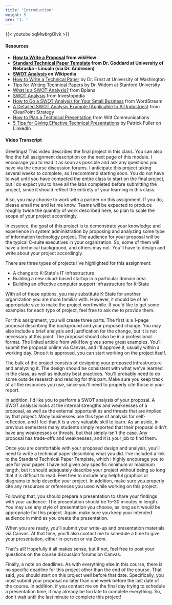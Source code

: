 ```yaml
---
title: "Introduction"
weight: 5
pre: "1. "
---
```


{{< youtube xqMwbrgOlvk >}}

#### Resources

* **[How to Write a Proposal](https://www.wikihow.com/Write-a-Proposal) from wikiHow**
* **[Standard Technical Paper Template](http://cse.unl.edu/~goddard/WritingResources/) from Dr. Goddard at University of Nebraska - Lincoln (via Dr. Andresen)**
* **[SWOT Analysis](https://en.wikipedia.org/wiki/SWOT_analysis) on Wikipedia**
* [How to Write a Technical Paper](https://homes.cs.washington.edu/~mernst/advice/write-technical-paper.html) by Dr. Ernst at University of Washington
* [Tips for Writing Technical Papers](https://cs.stanford.edu/people/widom/paper-writing.html) by Dr. Widom at Stanford University
* [What Is a SWOT Analysis?](https://articles.bplans.com/how-to-perform-swot-analysis/) from Bplans
* [SWOT Analysis](https://www.investopedia.com/terms/s/swot.asp) from Investopedia
* [How to Do a SWOT Analysis for Your Small Business](https://www.wordstream.com/blog/ws/2017/12/20/swot-analysis) from WordStream
* [A Detailed SWOT Analysis Example (Applicable to All Industries)](https://www.clearpointstrategy.com/swot-analysis-examples/) from ClearPoint Strategy
* [How to Plan a Technical Presentation](http://wittcom.com/how-to-plan-a-technical-presentation/) from Witt Communications
* [5 Tips for Giving Effective Technical Presentations](https://www.linkedin.com/pulse/20140904170930-15291682-5-tips-for-giving-effective-technical-presentations/) by Patrick Fuller on LinkedIn

#### Video Transcript

Greetings! This video describes the final project in this class. You can also find the full assignment description on the next page of this module. I encourage you to read it as soon as possible and ask any questions you have via the course discussion forums. I anticipate this project taking several weeks to complete, so I recommend starting soon. You do not have to wait until you have competed the entire class to start on the final project, but I do expect you to have all the labs completed before submitting the project, since it should reflect the entirety of your learning in this class.

Also, you may choose to work with a partner on this assignment. If you do, please email me and let me know. Teams will be expected to produce roughly twice the quantity of work described here, so plan to scale the scope of your project accordingly.

In essence, the goal of this project is to demonstrate your knowledge and experience in system administration by proposing and analyzing some type of information technology project. The audience for your proposal will be the typical C-suite executives in your organization. So, some of them will have a technical background, and others may not. You'll have to design and write about your project accordingly.

There are three types of projects I've highlighted for this assignment:

* A change to K-State's IT infrastructure
* Building a new cloud-based startup in a particular domain area
* Building an effective computer support infrastructure for K-State

With all of those options, you may substitute K-State for another organization you are more familiar with. However, it should be of an appropriate size to make the project worthwhile. If you'd like to get some examples for each type of project, feel free to ask me to provide them.

For this assignment, you will create three parts. The first is a 1-page proposal describing the background and your proposed change. You may also include a brief analysis and justification for the change, but it is not necessary at this point. The proposal should also be in a professional format. The linked article from wikiHow gives some great examples. You'll submit the proposal online via Canvas, and I'll approve it, usually within a working day. Once it is approved, you can start working on the project itself.

The bulk of the project consists of designing your proposed infrastructure and analyzing it. The design should be consistent with what we've learned in the class, as well as industry best practices. You'll probably need to do some outside research and reading for this part. Make sure you keep track of all the resources you use, since you'll need to properly cite those in your report.

In addition, I'd like you to perform a SWOT analysis of your proposal. A SWOT analysis looks at the internal strengths and weaknesses of a proposal, as well as the external opportunities and threats that are implied by that project. Many businesses use this type of analysis for self-reflection, and I feel that it is a very valuable skill to learn. As an aside, in previous semesters many students simply reported that their proposal didn't have any weaknesses or threats, but that simply isn't the case. Any proposal has trade-offs and weaknesses, and it is your job to find them.

Once you are comfortable with your proposed design and analysis, you'll need to write a technical paper describing what you did. I've included a link to the Standard Technical Paper Template, which I highly encourage you to use for your paper. I have not given any specific minimum or maximum length, but it should adequately describe your project without being so long that it is difficult to read. Feel free to include any helpful graphics or diagrams to help describe your project. In addition, make sure you properly cite any resources or references you used while working on this project.

Following that, you should prepare a presentation to share your findings with your audience. The presentation should be 15-30 minutes in length. You may use any style of presentation you choose, as long as it would be appropriate for this project. Again, make sure you keep your intended audience in mind as you create the presentation.

When you are ready, you'll submit your write-up and presentation materials via Canvas. At that time, you'll also contact me to schedule a time to give your presentation, either in-person or via Zoom.

That's all! Hopefully it all makes sense, but if not, feel free to post your questions on the course discussion forums on Canvas.

Finally, a note on deadlines. As with everything else in this course, there is no specific deadline for this project other than the end of the course. That said, you should start on this project well before that date. Specifically, you must submit your proposal no later than one week before the last date of the course. In addition, if you contact me on the final day trying to schedule a presentation time, it may already be too late to complete everything. So, don't wait until the last minute to complete this project!
